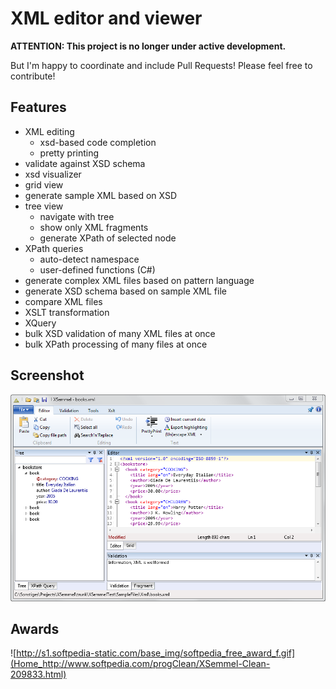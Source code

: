 # XML editor and viewer

**ATTENTION: This project is no longer under active development.** 

But I'm happy to coordinate and include Pull Requests! Please feel free to contribute!

## Features

* XML editing
	* xsd-based code completion
	* pretty printing
* validate against XSD schema
* xsd visualizer
* grid view
* generate sample XML based on XSD
* tree view
	* navigate with tree
	* show only XML fragments
	* generate XPath of selected node
* XPath queries
	* auto-detect namespace
	* user-defined functions (C#)
* generate complex XML files based on pattern language
* generate XSD schema based on sample XML file
* compare XML files
* XSLT transformation
* XQuery
* bulk XSD validation of many XML files at once
* bulk XPath processing of many files at once

## Screenshot

![](docs/Home_screenshot1.png)

## Awards

![http://s1.softpedia-static.com/base_img/softpedia_free_award_f.gif](Home_http://www.softpedia.com/progClean/XSemmel-Clean-209833.html)
